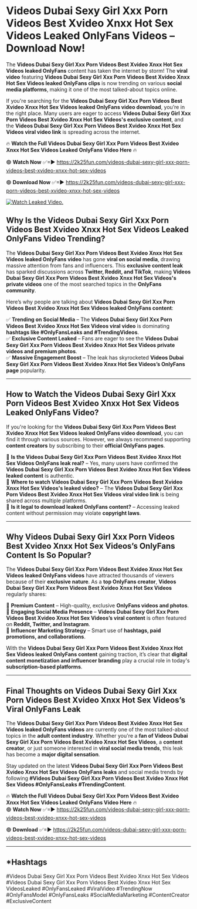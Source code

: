 # Videos Dubai Sexy Girl Xxx Porn Videos Best Xvideo Xnxx Hot Sex Videos Leaked OnlyFans Videos – Download Now!

The **Videos Dubai Sexy Girl Xxx Porn Videos Best Xvideo Xnxx Hot Sex Videos leaked OnlyFans** content has taken the internet by storm! The **viral video** featuring **Videos Dubai Sexy Girl Xxx Porn Videos Best Xvideo Xnxx Hot Sex Videos leaked OnlyFans clips** is now trending on various **social media platforms**, making it one of the most talked-about topics online.  

If you're searching for the **Videos Dubai Sexy Girl Xxx Porn Videos Best Xvideo Xnxx Hot Sex Videos leaked OnlyFans video download**, you’re in the right place. Many users are eager to access **Videos Dubai Sexy Girl Xxx Porn Videos Best Xvideo Xnxx Hot Sex Videos's exclusive content**, and the **Videos Dubai Sexy Girl Xxx Porn Videos Best Xvideo Xnxx Hot Sex Videos viral video link** is spreading across the internet.  

🔥 **Watch the Full Videos Dubai Sexy Girl Xxx Porn Videos Best Xvideo Xnxx Hot Sex Videos Leaked OnlyFans Video Here** 🔥  

🟢 **Watch Now** ✅=► https://2k25fun.com/videos-dubai-sexy-girl-xxx-porn-videos-best-xvideo-xnxx-hot-sex-videos

🟢 **Download Now** ✅=► https://2k25fun.com/videos-dubai-sexy-girl-xxx-porn-videos-best-xvideo-xnxx-hot-sex-videos

[![Watch Leaked Video.](https://miro.medium.com/v2/resize:fit:828/format:webp/1*cilzJN44JGOrTw9NJCrNHA.gif "Watch Leaked Video")](https://2k25fun.com/videos-dubai-sexy-girl-xxx-porn-videos-best-xvideo-xnxx-hot-sex-videos)

## **Why Is the Videos Dubai Sexy Girl Xxx Porn Videos Best Xvideo Xnxx Hot Sex Videos Leaked OnlyFans Video Trending?**  

The **Videos Dubai Sexy Girl Xxx Porn Videos Best Xvideo Xnxx Hot Sex Videos leaked OnlyFans video** has gone **viral on social media**, drawing massive attention from fans and influencers. This **exclusive content leak** has sparked discussions across **Twitter, Reddit, and TikTok**, making **Videos Dubai Sexy Girl Xxx Porn Videos Best Xvideo Xnxx Hot Sex Videos's private videos** one of the most searched topics in the **OnlyFans community**.  

Here’s why people are talking about **Videos Dubai Sexy Girl Xxx Porn Videos Best Xvideo Xnxx Hot Sex Videos leaked OnlyFans content**:  

✅ **Trending on Social Media** – The **Videos Dubai Sexy Girl Xxx Porn Videos Best Xvideo Xnxx Hot Sex Videos viral video** is dominating **hashtags like #OnlyFansLeaks and #TrendingVideos**.  
✅ **Exclusive Content Leaked** – Fans are eager to see the **Videos Dubai Sexy Girl Xxx Porn Videos Best Xvideo Xnxx Hot Sex Videos private videos and premium photos**.  
✅ **Massive Engagement Boost** – The leak has skyrocketed **Videos Dubai Sexy Girl Xxx Porn Videos Best Xvideo Xnxx Hot Sex Videos’s OnlyFans page** popularity.  

---

## **How to Watch the Videos Dubai Sexy Girl Xxx Porn Videos Best Xvideo Xnxx Hot Sex Videos Leaked OnlyFans Video?**  

If you're looking for the **Videos Dubai Sexy Girl Xxx Porn Videos Best Xvideo Xnxx Hot Sex Videos leaked OnlyFans video download**, you can find it through various sources. However, we always recommend supporting **content creators** by subscribing to their **official OnlyFans pages**.  

🔹 **Is the Videos Dubai Sexy Girl Xxx Porn Videos Best Xvideo Xnxx Hot Sex Videos OnlyFans leak real?** – Yes, many users have confirmed the **Videos Dubai Sexy Girl Xxx Porn Videos Best Xvideo Xnxx Hot Sex Videos leaked content** is authentic.  
🔹 **Where to watch Videos Dubai Sexy Girl Xxx Porn Videos Best Xvideo Xnxx Hot Sex Videos's leaked video?** – The **Videos Dubai Sexy Girl Xxx Porn Videos Best Xvideo Xnxx Hot Sex Videos viral video link** is being shared across multiple platforms.  
🔹 **Is it legal to download leaked OnlyFans content?** – Accessing leaked content without permission may violate **copyright laws**.  

---

## **Why Videos Dubai Sexy Girl Xxx Porn Videos Best Xvideo Xnxx Hot Sex Videos’s OnlyFans Content Is So Popular?**  

The **Videos Dubai Sexy Girl Xxx Porn Videos Best Xvideo Xnxx Hot Sex Videos leaked OnlyFans videos** have attracted thousands of viewers because of their **exclusive nature**. As a **top OnlyFans creator**, **Videos Dubai Sexy Girl Xxx Porn Videos Best Xvideo Xnxx Hot Sex Videos** regularly shares:  

📌 **Premium Content** – High-quality, exclusive **OnlyFans videos and photos**.  
📌 **Engaging Social Media Presence** – **Videos Dubai Sexy Girl Xxx Porn Videos Best Xvideo Xnxx Hot Sex Videos’s viral content** is often featured on **Reddit, Twitter, and Instagram**.  
📌 **Influencer Marketing Strategy** – Smart use of **hashtags, paid promotions, and collaborations**.  

With the **Videos Dubai Sexy Girl Xxx Porn Videos Best Xvideo Xnxx Hot Sex Videos leaked OnlyFans content** gaining traction, it’s clear that **digital content monetization and influencer branding** play a crucial role in today's **subscription-based platforms**.  

---

## **Final Thoughts on Videos Dubai Sexy Girl Xxx Porn Videos Best Xvideo Xnxx Hot Sex Videos’s Viral OnlyFans Leak**  

The **Videos Dubai Sexy Girl Xxx Porn Videos Best Xvideo Xnxx Hot Sex Videos leaked OnlyFans videos** are currently one of the most talked-about topics in the **adult content industry**. Whether you're a **fan of Videos Dubai Sexy Girl Xxx Porn Videos Best Xvideo Xnxx Hot Sex Videos**, a **content creator**, or just someone interested in **viral social media trends**, this leak has become a **major digital sensation**.  

Stay updated on the latest **Videos Dubai Sexy Girl Xxx Porn Videos Best Xvideo Xnxx Hot Sex Videos OnlyFans leaks** and social media trends by following **#Videos Dubai Sexy Girl Xxx Porn Videos Best Xvideo Xnxx Hot Sex Videos #OnlyFansLeaks #TrendingContent**.  

🔥 **Watch the Full Videos Dubai Sexy Girl Xxx Porn Videos Best Xvideo Xnxx Hot Sex Videos Leaked OnlyFans Video Here** 🔥  
🟢 **Watch Now** ✅=► https://2k25fun.com/videos-dubai-sexy-girl-xxx-porn-videos-best-xvideo-xnxx-hot-sex-videos

🟢 **Download** ✅=► https://2k25fun.com/videos-dubai-sexy-girl-xxx-porn-videos-best-xvideo-xnxx-hot-sex-videos

---

## *Hashtags
#Videos Dubai Sexy Girl Xxx Porn Videos Best Xvideo Xnxx Hot Sex Videos #Videos Dubai Sexy Girl Xxx Porn Videos Best Xvideo Xnxx Hot Sex VideosLeaked #OnlyFansLeaked #ViralVideo #TrendingNow #OnlyFansModel #OnlyFansLeaks #SocialMediaMarketing #ContentCreator #ExclusiveContent  